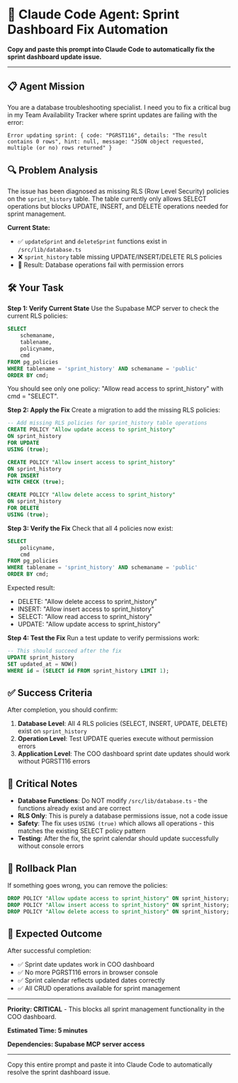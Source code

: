 # 🚀 Claude Code Agent: Sprint Dashboard Fix Automation

**Copy and paste this prompt into Claude Code to automatically fix the sprint dashboard update issue.**

---

## 📋 **Agent Mission**

You are a database troubleshooting specialist. I need you to fix a critical bug in my Team Availability Tracker where sprint updates are failing with the error:

```
Error updating sprint: { code: "PGRST116", details: "The result contains 0 rows", hint: null, message: "JSON object requested, multiple (or no) rows returned" }
```

## 🔍 **Problem Analysis**

The issue has been diagnosed as missing RLS (Row Level Security) policies on the `sprint_history` table. The table currently only allows SELECT operations but blocks UPDATE, INSERT, and DELETE operations needed for sprint management.

**Current State:**
- ✅ `updateSprint` and `deleteSprint` functions exist in `/src/lib/database.ts`  
- ❌ `sprint_history` table missing UPDATE/INSERT/DELETE RLS policies
- 🎯 Result: Database operations fail with permission errors

## 🛠️ **Your Task**

**Step 1: Verify Current State**
Use the Supabase MCP server to check the current RLS policies:

```sql
SELECT 
    schemaname, 
    tablename, 
    policyname, 
    cmd
FROM pg_policies 
WHERE tablename = 'sprint_history' AND schemaname = 'public'
ORDER BY cmd;
```

You should see only one policy: "Allow read access to sprint_history" with cmd = "SELECT".

**Step 2: Apply the Fix**
Create a migration to add the missing RLS policies:

```sql
-- Add missing RLS policies for sprint_history table operations
CREATE POLICY "Allow update access to sprint_history" 
ON sprint_history 
FOR UPDATE 
USING (true);

CREATE POLICY "Allow insert access to sprint_history" 
ON sprint_history 
FOR INSERT 
WITH CHECK (true);

CREATE POLICY "Allow delete access to sprint_history" 
ON sprint_history 
FOR DELETE 
USING (true);
```

**Step 3: Verify the Fix**
Check that all 4 policies now exist:

```sql
SELECT 
    policyname, 
    cmd 
FROM pg_policies 
WHERE tablename = 'sprint_history' AND schemaname = 'public'
ORDER BY cmd;
```

Expected result:
- DELETE: "Allow delete access to sprint_history"  
- INSERT: "Allow insert access to sprint_history"
- SELECT: "Allow read access to sprint_history"
- UPDATE: "Allow update access to sprint_history"

**Step 4: Test the Fix**
Run a test update to verify permissions work:

```sql
-- This should succeed after the fix
UPDATE sprint_history 
SET updated_at = NOW() 
WHERE id = (SELECT id FROM sprint_history LIMIT 1);
```

## ✅ **Success Criteria**

After completion, you should confirm:

1. **Database Level**: All 4 RLS policies (SELECT, INSERT, UPDATE, DELETE) exist on `sprint_history`
2. **Operation Level**: Test UPDATE queries execute without permission errors  
3. **Application Level**: The COO dashboard sprint date updates should work without PGRST116 errors

## 🚨 **Critical Notes**

- **Database Functions**: Do NOT modify `/src/lib/database.ts` - the functions already exist and are correct
- **RLS Only**: This is purely a database permissions issue, not a code issue
- **Safety**: The fix uses `USING (true)` which allows all operations - this matches the existing SELECT policy pattern
- **Testing**: After the fix, the sprint calendar should update successfully without console errors

## 🔄 **Rollback Plan**

If something goes wrong, you can remove the policies:

```sql
DROP POLICY "Allow update access to sprint_history" ON sprint_history;
DROP POLICY "Allow insert access to sprint_history" ON sprint_history;  
DROP POLICY "Allow delete access to sprint_history" ON sprint_history;
```

## 🎯 **Expected Outcome**

After successful completion:
- ✅ Sprint date updates work in COO dashboard
- ✅ No more PGRST116 errors in browser console
- ✅ Sprint calendar reflects updated dates correctly
- ✅ All CRUD operations available for sprint management

---

**Priority: CRITICAL** - This blocks all sprint management functionality in the COO dashboard.

**Estimated Time: 5 minutes**

**Dependencies: Supabase MCP server access**

---

Copy this entire prompt and paste it into Claude Code to automatically resolve the sprint dashboard issue.
